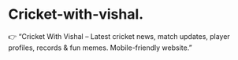 # Cricket-with-vishal.
👉 “Cricket With Vishal – Latest cricket news, match updates, player profiles, records &amp; fun memes. Mobile-friendly website.”
